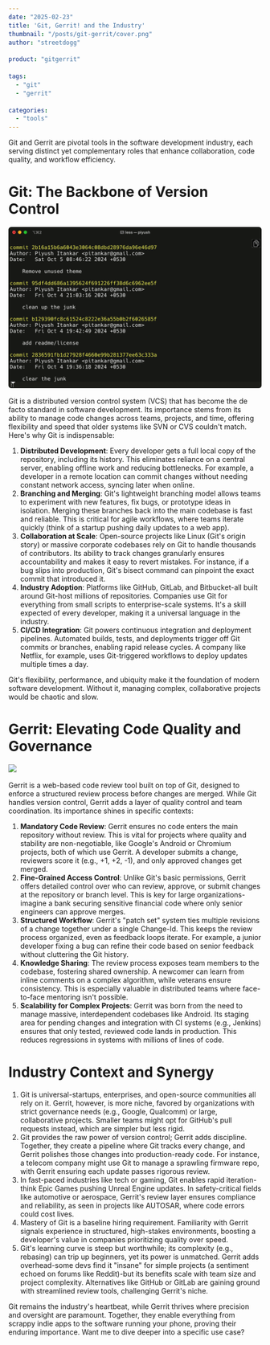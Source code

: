 ```yaml
---
date: "2025-02-23"
title: 'Git, Gerrit! and the Industry'
thumbnail: "/posts/git-gerrit/cover.png"
author: "streetdogg"

product: "gitgerrit"

tags:
  - "git"
  - "gerrit"

categories:
  - "tools"
---
```


Git and Gerrit are pivotal tools in the software development industry, each serving distinct yet complementary roles that enhance collaboration, code quality, and workflow efficiency.

<!--more-->

# Git: The Backbone of Version Control

![](git.png)

Git is a distributed version control system (VCS) that has become the de facto standard in software development. Its importance stems from its ability to manage code changes across teams, projects, and time, offering flexibility and speed that older systems like SVN or CVS couldn't match. Here's why Git is indispensable:

1. **Distributed Development**: Every developer gets a full local copy of the repository, including its history. This eliminates reliance on a central server, enabling offline work and reducing bottlenecks. For example, a developer in a remote location can commit changes without needing constant network access, syncing later when online.
1. **Branching and Merging**: Git's lightweight branching model allows teams to experiment with new features, fix bugs, or prototype ideas in isolation. Merging these branches back into the main codebase is fast and reliable. This is critical for agile workflows, where teams iterate quickly (think of a startup pushing daily updates to a web app).
1. **Collaboration at Scale**: Open-source projects like Linux (Git's origin story) or massive corporate codebases rely on Git to handle thousands of contributors. Its ability to track changes granularly ensures accountability and makes it easy to revert mistakes. For instance, if a bug slips into production, Git's bisect command can pinpoint the exact commit that introduced it.
1. **Industry Adoption**: Platforms like GitHub, GitLab, and Bitbucket-all built around Git-host millions of repositories. Companies use Git for everything from small scripts to enterprise-scale systems. It's a skill expected of every developer, making it a universal language in the industry.
1. **CI/CD Integration**: Git powers continuous integration and deployment pipelines. Automated builds, tests, and deployments trigger off Git commits or branches, enabling rapid release cycles. A company like Netflix, for example, uses Git-triggered workflows to deploy updates multiple times a day.

Git's flexibility, performance, and ubiquity make it the foundation of modern software development. Without it, managing complex, collaborative projects would be chaotic and slow.

# Gerrit: Elevating Code Quality and Governance

![](https://www.gerritcodereview.com/images/sbs.png)

Gerrit is a web-based code review tool built on top of Git, designed to enforce a structured review process before changes are merged. While Git handles version control, Gerrit adds a layer of quality control and team coordination. Its importance shines in specific contexts:

1. **Mandatory Code Review**: Gerrit ensures no code enters the main repository without review. This is vital for projects where quality and stability are non-negotiable, like Google's Android or Chromium projects, both of which use Gerrit. A developer submits a change, reviewers score it (e.g., +1, +2, -1), and only approved changes get merged.
1. **Fine-Grained Access Control**: Unlike Git's basic permissions, Gerrit offers detailed control over who can review, approve, or submit changes at the repository or branch level. This is key for large organizations-imagine a bank securing sensitive financial code where only senior engineers can approve merges.
1. **Structured Workflow**: Gerrit's "patch set" system ties multiple revisions of a change together under a single Change-Id. This keeps the review process organized, even as feedback loops iterate. For example, a junior developer fixing a bug can refine their code based on senior feedback without cluttering the Git history.
1. **Knowledge Sharing**: The review process exposes team members to the codebase, fostering shared ownership. A newcomer can learn from inline comments on a complex algorithm, while veterans ensure consistency. This is especially valuable in distributed teams where face-to-face mentoring isn't possible.
1. **Scalability for Complex Projects**: Gerrit was born from the need to manage massive, interdependent codebases like Android. Its staging area for pending changes and integration with CI systems (e.g., Jenkins) ensures that only tested, reviewed code lands in production. This reduces regressions in systems with millions of lines of code.

# Industry Context and Synergy

1. Git is universal-startups, enterprises, and open-source communities all rely on it. Gerrit, however, is more niche, favored by organizations with strict governance needs (e.g., Google, Qualcomm) or large, collaborative projects. Smaller teams might opt for GitHub's pull requests instead, which are simpler but less rigid.
1. Git provides the raw power of version control; Gerrit adds discipline. Together, they create a pipeline where Git tracks every change, and Gerrit polishes those changes into production-ready code. For instance, a telecom company might use Git to manage a sprawling firmware repo, with Gerrit ensuring each update passes rigorous review.
1. In fast-paced industries like tech or gaming, Git enables rapid iteration-think Epic Games pushing Unreal Engine updates. In safety-critical fields like automotive or aerospace, Gerrit's review layer ensures compliance and reliability, as seen in projects like AUTOSAR, where code errors could cost lives.
1. Mastery of Git is a baseline hiring requirement. Familiarity with Gerrit signals experience in structured, high-stakes environments, boosting a developer's value in companies prioritizing quality over speed.
1. Git's learning curve is steep but worthwhile; its complexity (e.g., rebasing) can trip up beginners, yet its power is unmatched.
Gerrit adds overhead-some devs find it "insane" for simple projects (a sentiment echoed on forums like Reddit)-but its benefits scale with team size and project complexity. Alternatives like GitHub or GitLab are gaining ground with streamlined review tools, challenging Gerrit's niche.

Git remains the industry's heartbeat, while Gerrit thrives where precision and oversight are paramount. Together, they enable everything from scrappy indie apps to the software running your phone, proving their enduring importance. Want me to dive deeper into a specific use case?
